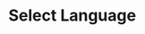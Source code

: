 <script setup>
import {YCheckboxMustAgree} from 'bedrock-menu-vue3'
</script>

# Select Language

<DemoContainer>
  <y-checkbox-must-agree :required="true"></y-checkbox-must-agree>
</DemoContainer>
